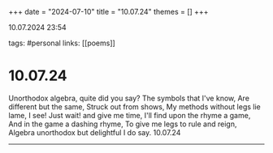 +++
date = "2024-07-10"
title = "10.07.24"
themes = []
+++

10.07.2024 23:54

tags: #personal
links: [[poems]]

# 10.07.24

Unorthodox algebra, quite did you say?
The symbols that I've know,
Are different but the same,
Struck out from shows,
My methods without legs lie lame,
I see! Just wait! and give me time,
I'll find upon the rhyme a game,
And in the game a dashing rhyme,
To give me legs to rule and reign,
Algebra unorthodox but delightful I do say.
10.07.24

---

